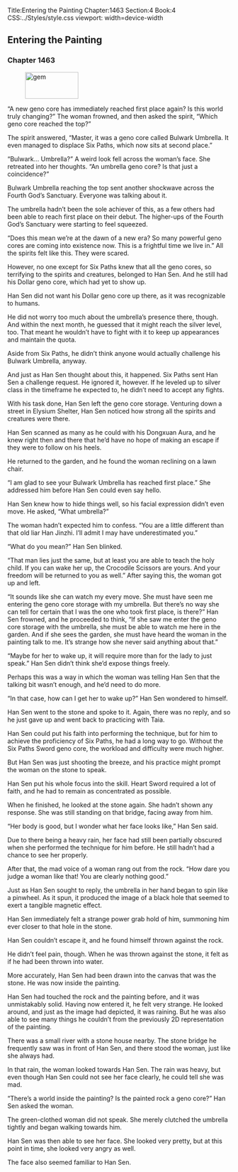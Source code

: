 Title:Entering the Painting 
Chapter:1463 
Section:4 
Book:4 
CSS:../Styles/style.css 
viewport: width=device-width
  
## Entering the Painting
### Chapter 1463
  
<figure>
	<img src="../Images/gem.gif" alt="gem" id="gem" width="120" height="60" />
</figure>
  

  
“A new geno core has immediately reached first place again? Is this world truly changing?” The woman frowned, and then asked the spirit, “Which geno core reached the top?”

The spirit answered, “Master, it was a geno core called Bulwark Umbrella. It even managed to displace Six Paths, which now sits at second place.”

“Bulwark… Umbrella?” A weird look fell across the woman’s face. She retreated into her thoughts. “An umbrella geno core? Is that just a coincidence?”

Bulwark Umbrella reaching the top sent another shockwave across the Fourth God’s Sanctuary. Everyone was talking about it.

The umbrella hadn’t been the sole achiever of this, as a few others had been able to reach first place on their debut. The higher-ups of the Fourth God’s Sanctuary were starting to feel squeezed.

“Does this mean we’re at the dawn of a new era? So many powerful geno cores are coming into existence now. This is a frightful time we live in.” All the spirits felt like this. They were scared.

However, no one except for Six Paths knew that all the geno cores, so terrifying to the spirits and creatures, belonged to Han Sen. And he still had his Dollar geno core, which had yet to show up.

Han Sen did not want his Dollar geno core up there, as it was recognizable to humans.

He did not worry too much about the umbrella’s presence there, though. And within the next month, he guessed that it might reach the silver level, too. That meant he wouldn’t have to fight with it to keep up appearances and maintain the quota.

Aside from Six Paths, he didn’t think anyone would actually challenge his Bulwark Umbrella, anyway.

And just as Han Sen thought about this, it happened. Six Paths sent Han Sen a challenge request. He ignored it, however. If he leveled up to silver class in the timeframe he expected to, he didn’t need to accept any fights.

With his task done, Han Sen left the geno core storage. Venturing down a street in Elysium Shelter, Han Sen noticed how strong all the spirits and creatures were there.

Han Sen scanned as many as he could with his Dongxuan Aura, and he knew right then and there that he’d have no hope of making an escape if they were to follow on his heels.

He returned to the garden, and he found the woman reclining on a lawn chair.

“I am glad to see your Bulwark Umbrella has reached first place.” She addressed him before Han Sen could even say hello.

Han Sen knew how to hide things well, so his facial expression didn’t even move. He asked, “What umbrella?”

The woman hadn’t expected him to confess. “You are a little different than that old liar Han Jinzhi. I’ll admit I may have underestimated you.”

“What do you mean?” Han Sen blinked.

“That man lies just the same, but at least you are able to teach the holy child. If you can wake her up, the Crocodile Scissors are yours. And your freedom will be returned to you as well.” After saying this, the woman got up and left.

“It sounds like she can watch my every move. She must have seen me entering the geno core storage with my umbrella. But there’s no way she can tell for certain that I was the one who took first place, is there?” Han Sen frowned, and he proceeded to think, “If she saw me enter the geno core storage with the umbrella, she must be able to watch me here in the garden. And if she sees the garden, she must have heard the woman in the painting talk to me. It’s strange how she never said anything about that.”

“Maybe for her to wake up, it will require more than for the lady to just speak.” Han Sen didn’t think she’d expose things freely.

Perhaps this was a way in which the woman was telling Han Sen that the talking bit wasn’t enough, and he’d need to do more.

“In that case, how can I get her to wake up?” Han Sen wondered to himself.

Han Sen went to the stone and spoke to it. Again, there was no reply, and so he just gave up and went back to practicing with Taia.

Han Sen could put his faith into performing the technique, but for him to achieve the proficiency of Six Paths, he had a long way to go. Without the Six Paths Sword geno core, the workload and difficulty were much higher.

But Han Sen was just shooting the breeze, and his practice might prompt the woman on the stone to speak.

Han Sen put his whole focus into the skill. Heart Sword required a lot of faith, and he had to remain as concentrated as possible.

When he finished, he looked at the stone again. She hadn’t shown any response. She was still standing on that bridge, facing away from him.

“Her body is good, but I wonder what her face looks like,” Han Sen said.

Due to there being a heavy rain, her face had still been partially obscured when she performed the technique for him before. He still hadn’t had a chance to see her properly.

After that, the mad voice of a woman rang out from the rock. “How dare you judge a woman like that! You are clearly nothing good.”

Just as Han Sen sought to reply, the umbrella in her hand began to spin like a pinwheel. As it spun, it produced the image of a black hole that seemed to exert a tangible magnetic effect.

Han Sen immediately felt a strange power grab hold of him, summoning him ever closer to that hole in the stone.

Han Sen couldn’t escape it, and he found himself thrown against the rock.

He didn’t feel pain, though. When he was thrown against the stone, it felt as if he had been thrown into water.

More accurately, Han Sen had been drawn into the canvas that was the stone. He was now inside the painting.

Han Sen had touched the rock and the painting before, and it was unmistakably solid. Having now entered it, he felt very strange. He looked around, and just as the image had depicted, it was raining. But he was also able to see many things he couldn’t from the previously 2D representation of the painting.

There was a small river with a stone house nearby. The stone bridge he frequently saw was in front of Han Sen, and there stood the woman, just like she always had.

In that rain, the woman looked towards Han Sen. The rain was heavy, but even though Han Sen could not see her face clearly, he could tell she was mad.

“There’s a world inside the painting? Is the painted rock a geno core?” Han Sen asked the woman.

The green-clothed woman did not speak. She merely clutched the umbrella tightly and began walking towards him.

Han Sen was then able to see her face. She looked very pretty, but at this point in time, she looked very angry as well.

The face also seemed familiar to Han Sen.